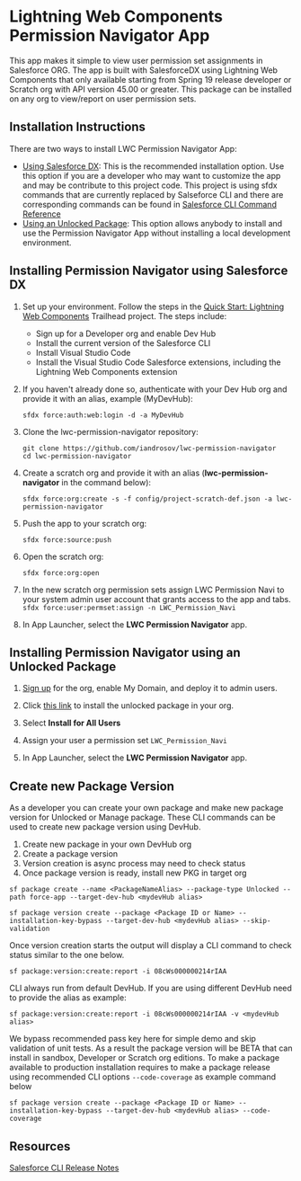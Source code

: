 # Lightning Web Components Permission Navigator App 

This app makes it simple to view user permission set assignments in Salesforce ORG. The app is built with SalesforceDX using Lightning Web Components that only available starting from Spring 19 release developer or Scratch org with API version 45.00 or greater. This package can be installed on any org to view/report on user permission sets.

## Installation Instructions

There are two ways to install LWC Permission Navigator App:

-   [Using Salesforce DX](#installing-permission-navigator-using-salesforce-dx): This is the recommended installation option. Use this option if you are a developer who may want to customize the app and may be contribute to this project code. This project is using sfdx commands that are currently replaced by Salseforce CLI and there are corresponding commands can be found in [Salesforce CLI Command Reference](https://developer.salesforce.com/docs/atlas.en-us.sfdx_cli_reference.meta/sfdx_cli_reference/cli_reference_org_commands_unified.htm#cli_reference_org_create_scratch_unified)
-   [Using an Unlocked Package](#installing-permission-navigator-using-an-unlocked-package): This option allows anybody to install and use the Permission Navigator App without installing a local development environment.

## Installing Permission Navigator using Salesforce DX

1. Set up your environment. Follow the steps in the [Quick Start: Lightning Web Components](https://trailhead.salesforce.com/content/learn/projects/quick-start-lightning-web-components/) Trailhead project. The steps include:

    - Sign up for a Developer org and enable Dev Hub
    - Install the current version of the Salesforce CLI
    - Install Visual Studio Code
    - Install the Visual Studio Code Salesforce extensions, including the Lightning Web Components extension

1. If you haven't already done so, authenticate with your Dev Hub org and provide it with an alias, example (MyDevHub):

    ```
    sfdx force:auth:web:login -d -a MyDevHub
    ```

1. Clone the lwc-permission-navigator repository:

    ```
    git clone https://github.com/iandrosov/lwc-permission-navigator
    cd lwc-permission-navigator
    ```

1. Create a scratch org and provide it with an alias (**lwc-permission-navigator** in the command below):

    ```
    sfdx force:org:create -s -f config/project-scratch-def.json -a lwc-permission-navigator
    ```

1. Push the app to your scratch org:

    ```
    sfdx force:source:push
    ```

1. Open the scratch org:

    ```
    sfdx force:org:open
    ```
1. In the new scratch org permission sets assign LWC Permission Navi to your system admin user account that grants access to the app and tabs.
`sfdx force:user:permset:assign -n LWC_Permission_Navi`


1. In App Launcher, select the **LWC Permission Navigator** app.


## Installing Permission Navigator using an Unlocked Package

1. [Sign up](https://www.salesforce.com/form/signup/prerelease-spring19/) for the org, enable My Domain, and deploy it to admin users.

1. Click [this link](https://login.salesforce.com/packaging/installPackage.apexp?p0=04tWs000000RhNRIA0) to install the unlocked package in your org.

1. Select **Install for All Users**

1. Assign your user a permission set `LWC_Permission_Navi`

1. In App Launcher, select the **LWC Permission Navigator** app.

## Create new Package Version
As a developer you can create your own package and make new package version for Unlocked or Manage package.
These CLI commands can be used to create new package version using DevHub.

1. Create new package in your own DevHub org
2. Create a package version
3. Version creation is async process may need to check status
4. Once package version is ready, install new PKG in target org

```
sf package create --name <PackageNameAlias> --package-type Unlocked --path force-app --target-dev-hub <mydevHub alias>

sf package version create --package <Package ID or Name> --installation-key-bypass --target-dev-hub <mydevHub alias> --skip-validation
```

Once version creation starts the output will display a CLI command to check status similar to the one below.

```
sf package:version:create:report -i 08cWs000000214rIAA
```
CLI always run from default DevHub. If you are using different DevHub need to provide the alias as example:

```
sf package:version:create:report -i 08cWs000000214rIAA -v <mydevHub alias>
```
We bypass recommended pass key here for simple demo and skip validation of unit tests. As a result the package version will be BETA that can install in sandbox, Developer or Scratch org editions. To make a package available to  production installation requires to make a package release using recommended CLI options `--code-coverage` as example command below

```
sf package version create --package <Package ID or Name> --installation-key-bypass --target-dev-hub <mydevHub alias> --code-coverage
```

## Resources

[Salesforce CLI Release Notes](https://developer.salesforce.com/docs/atlas.en-us.sfdx_cli_reference.meta/sfdx_cli_reference/cli_reference_release_notes.htm)




